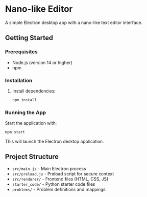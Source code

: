 # Nano-like Editor

A simple Electron desktop app with a nano-like text editor interface.

## Getting Started

### Prerequisites
- Node.js (version 14 or higher)
- npm

### Installation
1. Install dependencies:
   ```bash
   npm install
   ```

### Running the App
Start the application with:
```bash
npm start
```

This will launch the Electron desktop application.

## Project Structure
- `src/main.js` - Main Electron process
- `src/preload.js` - Preload script for secure context
- `src/renderer/` - Frontend files (HTML, CSS, JS)
- `starter_code/` - Python starter code files
- `problems/` - Problem definitions and mappings
